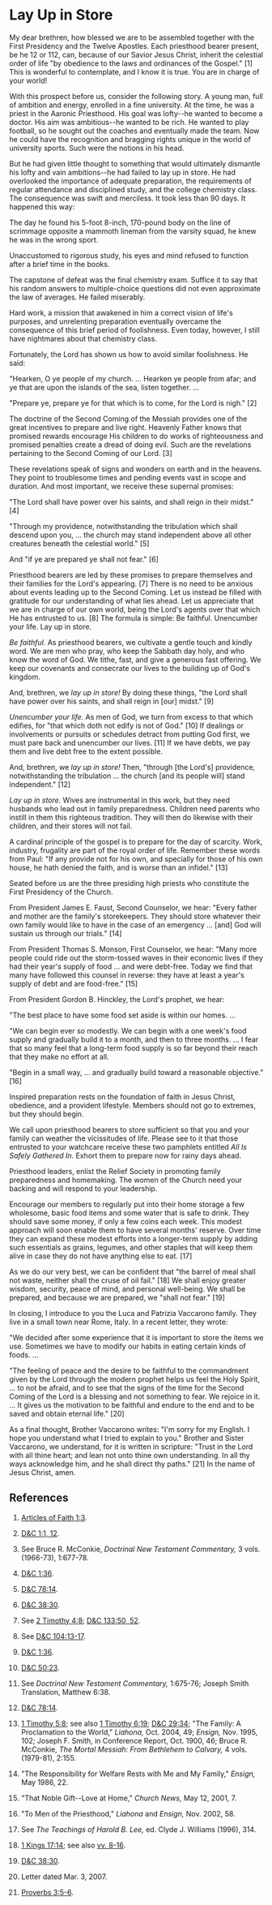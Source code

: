 # Lay Up in Store

My dear brethren, how blessed we are to be assembled together with the First
Presidency and the Twelve Apostles. Each priesthood bearer present, be he 12
or 112, can, because of our Savior Jesus Christ, inherit the celestial order
of life "by obedience to the laws and ordinances of the Gospel." [1]  This is
wonderful to contemplate, and I know it is true. You are in charge of your
world!

With this prospect before us, consider the following story. A young man, full
of ambition and energy, enrolled in a fine university. At the time, he was a
priest in the Aaronic Priesthood. His goal was lofty--he wanted to become a
doctor. His aim was ambitious--he wanted to be rich. He wanted to play
football, so he sought out the coaches and eventually made the team. Now he
could have the recognition and bragging rights unique in the world of
university sports. Such were the notions in his head.

But he had given little thought to something that would ultimately dismantle
his lofty and vain ambitions--he had failed to lay up in store. He had
overlooked the importance of adequate preparation, the requirements of regular
attendance and disciplined study, and the college chemistry class. The
consequence was swift and merciless. It took less than 90 days. It happened
this way:

The day he found his 5-foot 8-inch, 170-pound body on the line of scrimmage
opposite a mammoth lineman from the varsity squad, he knew he was in the wrong
sport.

Unaccustomed to rigorous study, his eyes and mind refused to function after a
brief time in the books.

The capstone of defeat was the final chemistry exam. Suffice it to say that
his random answers to multiple-choice questions did not even approximate the
law of averages. He failed miserably.

Hard work, a mission that awakened in him a correct vision of life's purposes,
and unrelenting preparation eventually overcame the consequence of this brief
period of foolishness. Even today, however, I still have nightmares about that
chemistry class.

Fortunately, the Lord has shown us how to avoid similar foolishness. He said:

"Hearken, O ye people of my church. ... Hearken ye people from afar; and ye that
are upon the islands of the sea, listen together. ...

"Prepare ye, prepare ye for that which is to come, for the Lord is nigh." [2]

The doctrine of the Second Coming of the Messiah provides one of the great
incentives to prepare and live right. Heavenly Father knows that promised
rewards encourage His children to do works of righteousness and promised
penalties create a dread of doing evil. Such are the revelations pertaining to
the Second Coming of our Lord. [3]

These revelations speak of signs and wonders on earth and in the heavens. They
point to troublesome times and pending events vast in scope and duration. And
most important, we receive these supernal promises:

"The Lord shall have power over his saints, and shall reign in their midst."
[4]

"Through my providence, notwithstanding the tribulation which shall descend
upon you, ... the church may stand independent above all other creatures beneath
the celestial world." [5]

And "if ye are prepared ye shall not fear." [6]

Priesthood bearers are led by these promises to prepare themselves and their
families for the Lord's appearing. [7]  There is no need to be anxious about
events leading up to the Second Coming. Let us instead be filled with
gratitude for our understanding of what lies ahead. Let us appreciate that we
are in charge of our own world, being the Lord's agents over that which He has
entrusted to us. [8]  The formula is simple: Be faithful. Unencumber your
life. Lay up in store.

_Be faithful._ As priesthood bearers, we cultivate a gentle touch and kindly
word. We are men who pray, who keep the Sabbath day holy, and who know the
word of God. We tithe, fast, and give a generous fast offering. We keep our
covenants and consecrate our lives to the building up of God's kingdom.

And, brethren, we _lay up in store!_ By doing these things, "the Lord shall
have power over his saints, and shall reign in [our] midst." [9]

_Unencumber your life._ As men of God, we turn from excess to that which
edifies, for "that which doth not edify is not of God." [10]  If dealings or
involvements or pursuits or schedules detract from putting God first, we must
pare back and unencumber our lives. [11]  If we have debts, we pay them and
live debt free to the extent possible.

And, brethren, we _lay up in store!_ Then, "through [the Lord's] providence,
notwithstanding the tribulation ... the church [and its people will] stand
independent." [12]

_Lay up in store._ Wives are instrumental in this work, but they need husbands
who lead out in family preparedness. Children need parents who instill in them
this righteous tradition. They will then do likewise with their children, and
their stores will not fail.

A cardinal principle of the gospel is to prepare for the day of scarcity.
Work, industry, frugality are part of the royal order of life. Remember these
words from Paul: "If any provide not for his own, and specially for those of
his own house, he hath denied the faith, and is worse than an infidel." [13]

Seated before us are the three presiding high priests who constitute the First
Presidency of the Church.

From President James E. Faust, Second Counselor, we hear: "Every father and
mother are the family's storekeepers. They should store whatever their own
family would like to have in the case of an emergency ... [and] God will sustain
us through our trials." [14]

From President Thomas S. Monson, First Counselor, we hear: "Many more people
could ride out the storm-tossed waves in their economic lives if they had
their year's supply of food ... and were debt-free. Today we find that many have
followed this counsel in reverse: they have at least a year's supply of debt
and are food-free." [15]

From President Gordon B. Hinckley, the Lord's prophet, we hear:

"The best place to have some food set aside is within our homes. ...

"We can begin ever so modestly. We can begin with a one week's food supply and
gradually build it to a month, and then to three months. ... I fear that so many
feel that a long-term food supply is so far beyond their reach that they make
no effort at all.

"Begin in a small way, ... and gradually build toward a reasonable objective."
[16]

Inspired preparation rests on the foundation of faith in Jesus Christ,
obedience, and a provident lifestyle. Members should not go to extremes, but
they should begin.

We call upon priesthood bearers to store sufficient so that you and your
family can weather the vicissitudes of life. Please see to it that those
entrusted to your watchcare receive these two pamphlets entitled _All Is
Safely Gathered In._ Exhort them to prepare now for rainy days ahead.

Priesthood leaders, enlist the Relief Society in promoting family preparedness
and homemaking. The women of the Church need your backing and will respond to
your leadership.

Encourage our members to regularly put into their home storage a few
wholesome, basic food items and some water that is safe to drink. They should
save some money, if only a few coins each week. This modest approach will soon
enable them to have several months' reserve. Over time they can expand these
modest efforts into a longer-term supply by adding such essentials as grains,
legumes, and other staples that will keep them alive in case they do not have
anything else to eat. [17]

As we do our very best, we can be confident that "the barrel of meal shall not
waste, neither shall the cruse of oil fail." [18]  We shall enjoy greater
wisdom, security, peace of mind, and personal well-being. We shall be
prepared, and because we are prepared, we "shall not fear." [19]

In closing, I introduce to you the Luca and Patrizia Vaccarono family. They
live in a small town near Rome, Italy. In a recent letter, they wrote:

"We decided after some experience that it is important to store the items we
use. Sometimes we have to modify our habits in eating certain kinds of foods.
...

"The feeling of peace and the desire to be faithful to the commandment given
by the Lord through the modern prophet helps us feel the Holy Spirit, ... to not
be afraid, and to see that the signs of the time for the Second Coming of the
Lord is a blessing and not something to fear. We rejoice in it. ... It gives us
the motivation to be faithful and endure to the end and to be saved and obtain
eternal life." [20]

As a final thought, Brother Vaccarono writes: "I'm sorry for my English. I
hope you understand what I tried to explain to you." Brother and Sister
Vaccarono, we understand, for it is written in scripture: "Trust in the Lord
with all thine heart; and lean not unto thine own understanding. In all thy
ways acknowledge him, and he shall direct thy paths." [21]  In the name of
Jesus Christ, amen.

## References

  1.   [Articles of Faith 1:3](https://www.lds.org/scriptures/pgp/a-of-f/1.3?lang=eng#2).

  2.   [D&amp;C 1:1, 12](https://www.lds.org/scriptures/dc-testament/dc/1.1%2C12?lang=eng#0).

  3.  See Bruce R. McConkie, _Doctrinal New Testament Commentary,_ 3 vols. (1966-73), 1:677-78.

  4.   [D&amp;C 1:36](https://www.lds.org/scriptures/dc-testament/dc/1.36?lang=eng#35).

  5.   [D&amp;C 78:14](https://www.lds.org/scriptures/dc-testament/dc/78.14?lang=eng#13).

  6.   [D&amp;C 38:30](https://www.lds.org/scriptures/dc-testament/dc/38.30?lang=eng#29).

  7.  See [2 Timothy 4:8](https://www.lds.org/scriptures/nt/2-tim/4.8?lang=eng#7); [D&amp;C 133:50, 52](https://www.lds.org/scriptures/dc-testament/dc/133.50%2C52?lang=eng#49).

  8.  See [D&amp;C 104:13-17](https://www.lds.org/scriptures/dc-testament/dc/104.13-17?lang=eng#12).

  9.   [D&amp;C 1:36](https://www.lds.org/scriptures/dc-testament/dc/1.36?lang=eng#35).

  10.   [D&amp;C 50:23](https://www.lds.org/scriptures/dc-testament/dc/50.23?lang=eng#22).

  11.  See _Doctrinal New Testament Commentary,_ 1:675-76; Joseph Smith Translation, Matthew 6:38.

  12.   [D&amp;C 78:14](https://www.lds.org/scriptures/dc-testament/dc/78.14?lang=eng#13).

  13.   [1 Timothy 5:8](https://www.lds.org/scriptures/nt/1-tim/5.8?lang=eng#7); see also [1 Timothy 6:19](https://www.lds.org/scriptures/nt/1-tim/6.19?lang=eng#18); [D&amp;C 29:34](https://www.lds.org/scriptures/dc-testament/dc/29.34?lang=eng#33); "The Family: A Proclamation to the World," _Liahona,_ Oct. 2004, 49; _Ensign,_ Nov. 1995, 102; Joseph F. Smith, in Conference Report, Oct. 1900, 46; Bruce R. McConkie, _The Mortal Messiah: From Bethlehem to Calvary,_ 4 vols. (1979-81), 2:155.

  14.  "The Responsibility for Welfare Rests with Me and My Family," _Ensign,_ May 1986, 22.

  15.  "That Noble Gift--Love at Home," _Church News,_ May 12, 2001, 7.

  16.  "To Men of the Priesthood," _Liahona_ and _Ensign,_ Nov. 2002, 58.

  17.  See _The Teachings of Harold B. Lee,_ ed. Clyde J. Williams (1996), 314.

  18.   [1 Kings 17:14](https://www.lds.org/scriptures/ot/1-kgs/17.14?lang=eng#13); see also [vv. 8-16](https://www.lds.org/scriptures/ot/1-kgs/17.8-16?lang=eng#7).

  19.   [D&amp;C 38:30](https://www.lds.org/scriptures/dc-testament/dc/38.30?lang=eng#29).

  20.  Letter dated Mar. 3, 2007.

  21.   [Proverbs 3:5-6](https://www.lds.org/scriptures/ot/prov/3.5-6?lang=eng#4).

